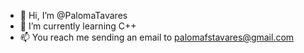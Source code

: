 - 👋 Hi, I’m @PalomaTavares
- 🌱 I’m currently learning C++
- 📫 You reach me sending an email to palomafstavares@gmail.com

<!---
PalomaTavares/PalomaTavares is a ✨ special ✨ repository because its `README.md` (this file) appears on your GitHub profile.
You can click the Preview link to take a look at your changes.
--->
